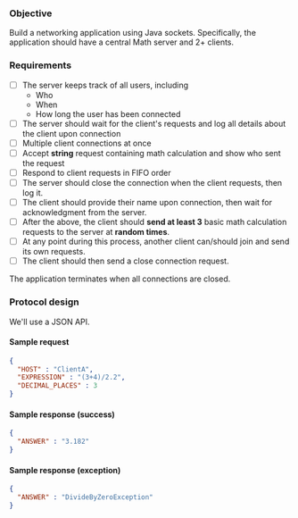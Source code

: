 ### Objective
Build a networking application using Java sockets. Specifically, the application should have a central Math server and 2+ clients.

### Requirements
- [ ] The server keeps track of all users, including
    - Who
    - When
    - How long the user has been connected
- [ ] The server should wait for the client's requests and log all details about the client upon connection
- [ ] Multiple client connections at once
- [ ] Accept **string** request containing math calculation and show who sent the request
- [ ] Respond to client requests in FIFO order
- [ ] The server should close the connection when the client requests, then log it.
- [ ] The client should provide their name upon connection, then wait for acknowledgment from the server.
- [ ] After the above, the client should **send at least 3** basic math calculation requests to the server at **random times**.
- [ ] At any point during this process, another client can/should join and send its own requests.
- [ ] The client should then send a close connection request.

The application terminates when all connections are closed.

### Protocol design
We'll use a JSON API.

#### Sample request
```json
{
  "HOST" : "ClientA",
  "EXPRESSION" : "(3+4)/2.2",
  "DECIMAL_PLACES" : 3
}
```
#### Sample response (success)
```json
{
  "ANSWER" : "3.182"
}
```

#### Sample response (exception)
```json
{
  "ANSWER" : "DivideByZeroException"
}
```